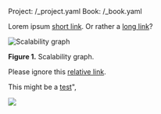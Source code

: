 Project: /_project.yaml
Book: /_book.yaml

Lorem ipsum [short link](/foo/bar). Or rather a [long link](https://bazel.build/foo/bar)?

![Scalability graph](/rules/scalability-graph.png "Scalability graph")

**Figure 1.** Scalability graph.

Please ignore this [relative link](relative/link).

This might be a <a href="/foo/bar">test</a>",

<img src="https://bazel.build/images/test.jpg">
